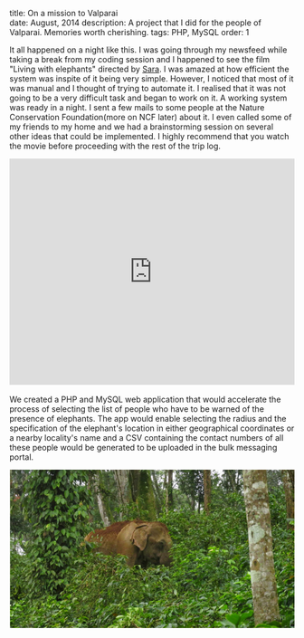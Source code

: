 title: On a mission to Valparai  
date: August, 2014
description: A project that I did for the people of Valparai. Memories worth cherishing.
tags: PHP, MySQL
order: 1

It all happened on a night like this. I was going through my newsfeed while taking a break from my coding session and I happened to see the film "Living with elephants" directed by [Sara](http://saravanakumar.co.in/). I was amazed at how efficient the system was inspite of it being very simple. However, I noticed that most of it was manual and I thought of trying to automate it. I realised that it was not going to be a very difficult task and began to work on it. A working system was ready in a night. I sent a few mails to some people at the Nature Conservation Foundation(more on NCF later) about it. I even called some of my friends to my home and we had a brainstorming session on several other ideas that could be implemented. I highly recommend that you watch the movie before proceeding with the rest of the trip log.

<iframe width="100%" height="400" src="https://www.youtube.com/embed/MWcdMjv41ho" frameborder="0" allowfullscreen=""></iframe>

We created a PHP and MySQL web application that would accelerate the process of selecting the list of people who have to be warned of the presence of elephants. The app would enable selecting the radius and the specification of the elephant's location in either geographical coordinates or a nearby locality's name and a CSV containing the contact numbers of all these people would be generated to be uploaded in the bulk messaging portal.

![](../static/images/valparai.JPG)
